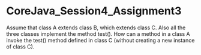 # CoreJava_Session4_Assignment3
Assume that class A extends class B, which extends class C. Also all the three classes implement the method test(). How can a method in a class A invoke the test() method defined in class C (without creating a new instance of class C).
